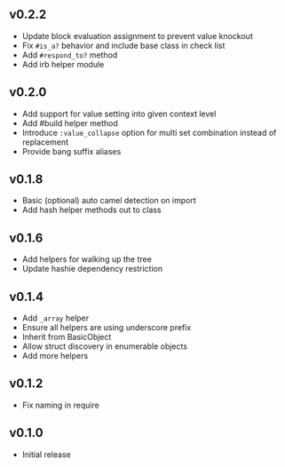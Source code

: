 ## v0.2.2
* Update block evaluation assignment to prevent value knockout
* Fix `#is_a?` behavior and include base class in check list
* Add `#respond_to?` method
* Add irb helper module

## v0.2.0
* Add support for value setting into given context level
* Add #build helper method
* Introduce `:value_collapse` option for multi set combination instead of replacement
* Provide bang suffix aliases

## v0.1.8
* Basic (optional) auto camel detection on import
* Add hash helper methods out to class

## v0.1.6
* Add helpers for walking up the tree
* Update hashie dependency restriction

## v0.1.4
* Add `_array` helper
* Ensure all helpers are using underscore prefix
* Inherit from BasicObject
* Allow struct discovery in enumerable objects
* Add more helpers

## v0.1.2
* Fix naming in require

## v0.1.0
* Initial release
